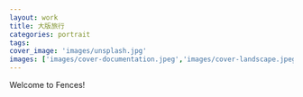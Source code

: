 ```yaml
---
layout: work
title: 大版旅行
categories: portrait
tags:
cover_image: 'images/unsplash.jpg'
images: ['images/cover-documentation.jpeg','images/cover-landscape.jpeg','images/cover-videos.jpeg','images/cover-portrait.jpeg','images/cover-special-topic.jpeg','images/ui6.jpeg']
---
```

Welcome to Fences! 
